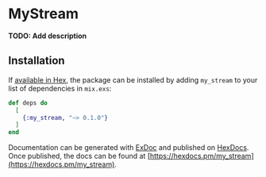 # MyStream

**TODO: Add description**

## Installation

If [available in Hex](https://hex.pm/docs/publish), the package can be installed
by adding `my_stream` to your list of dependencies in `mix.exs`:

```elixir
def deps do
  [
    {:my_stream, "~> 0.1.0"}
  ]
end
```

Documentation can be generated with [ExDoc](https://github.com/elixir-lang/ex_doc)
and published on [HexDocs](https://hexdocs.pm). Once published, the docs can
be found at [https://hexdocs.pm/my_stream](https://hexdocs.pm/my_stream).

